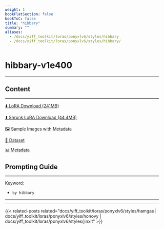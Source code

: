 ```yaml
---
weight: 1
bookFlatSection: false
bookToC: false
title: "hibbary"
summary: ""
aliases:
  - /docs/yiff_toolkit/loras/ponyxlv6/styles/hibbary
  - /docs/yiff_toolkit/loras/ponyxlv6/styles/hibbary/
---
```


<!--markdownlint-disable MD025 MD033 -->

# hibbary-v1e400

---

## Content

---

[⬇️ LoRA Download (241MB)](https://huggingface.co/k4d3/yiff_toolkit/resolve/main/ponyxl_loras/by_hibbary-v1e400.safetensors?download=true)

[⬇️ Shrunk LoRA Download (44.4MB)](https://huggingface.co/k4d3/yiff_toolkit/resolve/main/ponyxl_loras_shrunk_2/by_hibbary-v1e400_frockpt1_th-3.55.safetensors?download=true)

[🖼️ Sample Images with Metadata](https://huggingface.co/k4d3/yiff_toolkit/tree/main/static/{})

[📐 Dataset](https://huggingface.co/datasets/k4d3/furry/tree/main/by_hibbary)

[📊 Metadata](https://huggingface.co/k4d3/yiff_toolkit/raw/main/ponyxl_loras/by_hibbary-v1e400.json)

## Prompting Guide

---

Keyword:

- `by hibbary`

---

---

{{< related-posts related="docs/yiff_toolkit/loras/ponyxlv6/styles/hamgas | docs/yiff_toolkit/loras/ponyxlv6/styles/honovy | docs/yiff_toolkit/loras/ponyxlv6/styles/jinxit" >}}
